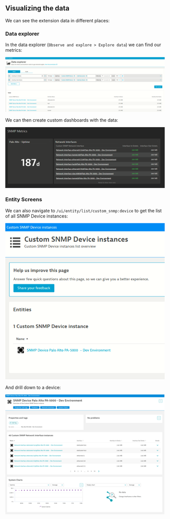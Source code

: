 ## Visualizing the data

We can see the extension data in different places:

### Data explorer

In the data explorer (`Observe and explore > Explore data`) we can find our metrics:

![snmp-data-explore](../../../assets/images/28-snmp-data-explore.png)

We can then create custom dashboards with the data:

![snmp-data-dashboard](../../../assets/images/30-snmp-data-dashboard.png)


### Entity Screens

We can also navigate to `/ui/entity/list/custom_snmp:device` to get the list of all SNMP Device instances:


![snmp-data-entities](../../../assets/images/29-snmp-data-entities.png)


And drill down to a device:

![snmp-data-device](../../../assets/images/19-device-screen.png)

